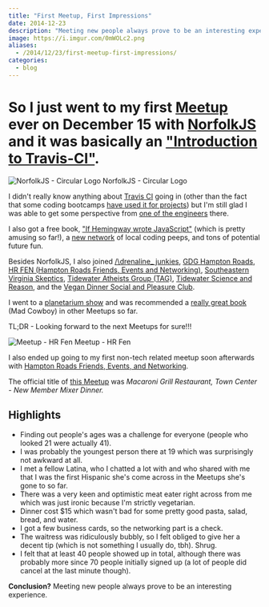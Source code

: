 ```yaml
---
title: "First Meetup, First Impressions"
date: 2014-12-23
description: "Meeting new people always prove to be an interesting experience."
image: https://i.imgur.com/0mWOLc2.png
aliases:
  - /2014/12/23/first-meetup-first-impressions/
categories:
  - blog
---
```


# So I just went to my first [Meetup](https://meetup.com) ever on December 15 with [NorfolkJS](https://www.meetup.com/NorfolkJS/) and it was basically an ["Introduction to Travis-CI"](https://www.meetup.com/NorfolkJS/events/213364882/).

![NorfolkJS - Circular Logo](https://i.imgur.com/A8aAIJe.png) NorfolkJS - Circular Logo

I didn't really know anything about [Travis CI](https://travis-ci.org) going in (other than the fact that some coding bootcamps [have used it for projects](https://github.com/hr-14-15/resources)) but I'm still glad I was able to get some perspective from [one of the engineers](https://github.com/BanzaiMan) there.

I also got a free book, ["If Hemingway wrote JavaScript"](https://www.nostarch.com/hemingwayjs) (which is pretty amusing so far!), a [new network](https://757dev.org) of local coding peeps, and tons of potential future fun.

Besides NorfolkJS, I also joined [/\\drenaline\_ junkies](https://www.meetup.com/Adrenaline_Junky/), [GDG Hampton Roads](https://www.meetup.com/GDG-Hampton-Roads/), [HR FEN (Hampton Roads Friends, Events and Networking)](https://www.meetup.com/HR-FEN/), [Southeastern Virginia Skeptics](https://www.meetup.com/sevaskeptics/), [Tidewater Atheists Group (TAG)](https://www.meetup.com/Tidewater-Atheists-Group/ "TAG"), [Tidewater Science and Reason](https://www.meetup.com/Tidewater-Science-and-Reason/), and the [Vegan Dinner Social and Pleasure Club](https://www.meetup.com/Vegan-Dinner-Social-and-Pleasure-Club/).

I went to a [planetarium show](https://sci.odu.edu/physics/planetarium/home.html) and was recommended a [really great book](https://www.amazon.com/MAD-COWBOY-Plain-Cattle-Rancher/dp/0684854465) (Mad Cowboy) in other Meetups so far.

TL;DR - Looking forward to the next Meetups for sure!!!

![Meetup - HR Fen](https://i.imgur.com/HiniIYn.png) Meetup - HR Fen

I also ended up going to my first non-tech related meetup soon afterwards with [Hampton Roads Friends, Events, and Networking](https://www.meetup.com/HR-FEN "Meetup - HR FEN").

The official title of [this Meetup](https://www.meetup.com/HR-FEN/events/219360131/) was _Macaroni Grill Restaurant, Town Center - New Member Mixer Dinner._

## Highlights

- Finding out people's ages was a challenge for everyone (people who looked 21 were actually 41).
- I was probably the youngest person there at 19 which was surprisingly not awkward at all.
- I met a fellow Latina, who I chatted a lot with and who shared with me that I was the first Hispanic she's come across in the Meetups she's gone to so far.
- There was a very keen and optimistic meat eater right across from me which was just ironic because I'm strictly vegetarian.
- Dinner cost <!-- prettier-ignore -->$15 which wasn't bad for some pretty good pasta, salad, bread, and water.
- I got a few business cards, so the networking part is a check.
- The waitress was ridiculously bubbly, so I felt obliged to give her a decent tip (which is not something I usually do, tbh). Shrug.
- I felt that at least 40 people showed up in total, although there was probably more since 70 people initially signed up (a lot of people did cancel at the last minute though).

**Conclusion?** Meeting new people always prove to be an interesting experience.
